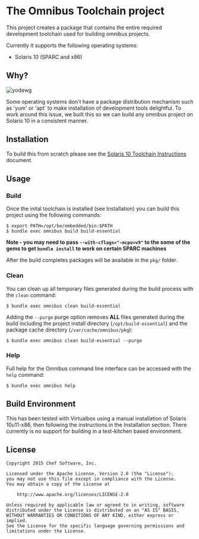 The Omnibus Toolchain project
============================
This project creates a package that contains the entire required development toolchain used for building omnibus projects.

Currently it supports the following operating systems:
* Solaris 10 (SPARC and x86)

Why?
----
![yodawg](http://bit.ly/1EyLstY)

Some operating systems don't have a package distribution mechanism such as 'yum' or 'apt' to make installation of development tools delightful. To work around this issue, we built this so we can build any omnibus project on Solaris 10 in a consistent manner.

Installation
------------
To build this from scratch please see the [Solaris 10 Toolchain Instructions](https://github.com/chef/omnibus-build-essential/blob/master/docs/solaris_toolchain_base.md) document.

Usage
-----
### Build

Once the inital toolchain is installed (see Installation) you can build this project using the following commands:

```shell
$ export PATH=/opt/be/embedded/bin:$PATH
$ bundle exec omnibus build build-essential
```

**Note - you may need to pass ```--with-cflags="-mcpu=v9"``` to the some of the gems to get ```bundle install``` to work on certain SPARC machines**

After the build completes packages will be available in the `pkg/` folder.

### Clean

You can clean up all temporary files generated during the build process with
the `clean` command:

```shell
$ bundle exec omnibus clean build-essential
```

Adding the `--purge` purge option removes __ALL__ files generated during the
build including the project install directory (`/opt/build-essential`) and
the package cache directory (`/var/cache/omnibus/pkg`):

```shell
$ bundle exec omnibus clean build-essential --purge
```

### Help

Full help for the Omnibus command line interface can be accessed with the
`help` command:

```shell
$ bundle exec omnibus help
```

Build Environment
-------------------------------

This has been tested with Virtualbox using a manual installation of Solaris 10u11-x86, then following the instructions in the Installation section. There currently is no support for building in a test-kitchen based environment.

License
-------
```text
Copyright 2015 Chef Software, Inc.

Licensed under the Apache License, Version 2.0 (the "License");
you may not use this file except in compliance with the License.
You may obtain a copy of the License at

    http://www.apache.org/licenses/LICENSE-2.0

Unless required by applicable law or agreed to in writing, software
distributed under the License is distributed on an "AS IS" BASIS,
WITHOUT WARRANTIES OR CONDITIONS OF ANY KIND, either express or implied.
See the License for the specific language governing permissions and
limitations under the License.
```
